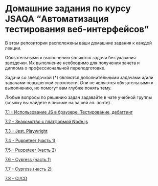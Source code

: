 # Домашние задания по курсу JSAQA “Автоматизация тестирования веб-интерфейсов”

В этом репозитории расположены ваши домашние задания к каждой лекции.

Обязательными к выполнению являются задачи без указания звездочки. Их выполнение необходимо для получения зачета и диплома о профессиональной переподготовке.

Задачи со звездочкой (*) являются дополнительными задачами и/или задачами повышенной сложности. Они не являются обязательными к выполнению, но помогут вам глубже понять тему.

Любые вопросы по решению задач задавайте в чате учебной группы (ссылку вы найдете в письме на вашей эл. почте).

[7.1 - Использование JS в браузере. Тестирование, дебаггинг](https://github.com/netology-code/jsaqa-homeworks/blob/main/7-01.md)

[7.2 - Знакомство с платформой Node.js ](https://github.com/netology-code/jsaqa-homeworks/blob/main/7-02.md)

[7.3 - Jest. Playwright](https://github.com/netology-code/jsaqa-homeworks/blob/main/7-03.md)

[7.4 - Puppeteer (часть 1)](https://github.com/netology-code/jsaqa-homeworks/blob/main/7-04.md)

[7.5 - Puppeteer (часть 2)](https://github.com/netology-code/jsaqa-homeworks/blob/main/7-05.md)

[7.6 - Cypress (часть 1)](https://github.com/netology-code/jsaqa-homeworks/blob/main/7-06.md)

[7.7 - Cypress (часть 2)](https://github.com/netology-code/jsaqa-homeworks/blob/main/7-07.md)

[7.8 - CI/СD](https://github.com/netology-code/jsaqa-homeworks/blob/main/7-08.md)

